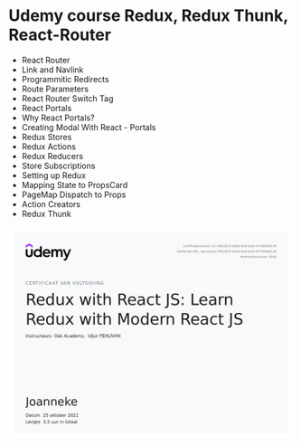 # Udemy course Redux, Redux Thunk, React-Router

- React Router
- Link and Navlink
- Programmitic Redirects
- Route Parameters
- React Router Switch Tag
- React Portals
- Why React Portals?
- Creating Modal With React -    Portals
- Redux Stores
- Redux Actions
- Redux Reducers
- Store Subscriptions
- Setting up Redux
- Mapping State to PropsCard
- PageMap Dispatch to Props
- Action Creators
- Redux Thunk

![applicatie_example](/src/assets/certificaat.jpeg)


